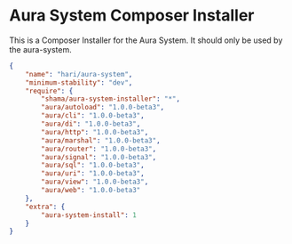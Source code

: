 # Aura System Composer Installer

This is a Composer Installer for the Aura System. It should
only be used by the aura-system.

```json
{
    "name": "hari/aura-system",
    "minimum-stability": "dev",
    "require": {
        "shama/aura-system-installer": "*",
        "aura/autoload": "1.0.0-beta3",
        "aura/cli": "1.0.0-beta3",
        "aura/di": "1.0.0-beta3",
        "aura/http": "1.0.0-beta3",
        "aura/marshal": "1.0.0-beta3",
        "aura/router": "1.0.0-beta3",
        "aura/signal": "1.0.0-beta3",
        "aura/sql": "1.0.0-beta3",
        "aura/uri": "1.0.0-beta3",
        "aura/view": "1.0.0-beta3",
        "aura/web": "1.0.0-beta3"
    },
    "extra": {
        "aura-system-install": 1
    }
}
```

